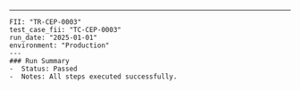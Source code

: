 ---
    FII: "TR-CEP-0003"
    test_case_fii: "TC-CEP-0003"
    run_date: "2025-01-01"
    environment: "Production"
    ---
    ### Run Summary
    -  Status: Passed
    -  Notes: All steps executed successfully.